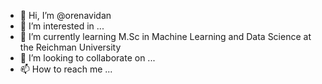 - 👋 Hi, I’m @orenavidan
- 👀 I’m interested in ...
- 🌱 I’m currently learning M.Sc in Machine Learning and Data Science at the Reichman University
- 💞️ I’m looking to collaborate on ...
- 📫 How to reach me ...

<!---
orenavidan/orenavidan is a ✨ special ✨ repository because its `README.md` (this file) appears on your GitHub profile.
You can click the Preview link to take a look at your changes.
--->

